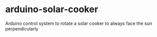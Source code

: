 # arduino-solar-cooker
Arduino control system to rotate a solar cooker to always face the sun perpendicularly
